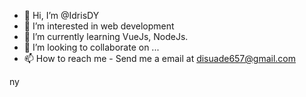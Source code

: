 - 👋 Hi, I’m @IdrisDY
- 👀 I’m interested in web development
- 🌱 I’m currently learning VueJs, NodeJs.
- 💞️ I’m looking to collaborate on ...
- 📫 How to reach me  - Send me a email at disuade657@gmail.com

<!---
IdrisDY/IdrisDY is a ✨ special ✨ repository because its `README.md` (this file) appears on your GitHub profile.
You can click the Preview link to take a look at your changes.
--->
ny
